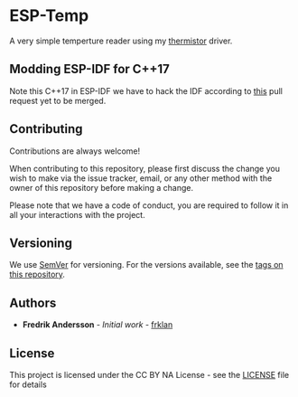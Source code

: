 # ESP-Temp

A very simple temperture reader using my [thermistor](https://github.com/frklan/ESP32-Thermistor.git) driver.

## Modding ESP-IDF for C++17

Note this  C++17 in ESP-IDF we have to hack the IDF according to [this](https://github.com/espressif/esp-idf/pull/4846/commits/8db55cad642aa116b1a5d7093139f5d5087c3dfd) pull request yet to be merged.

## Contributing

Contributions are always welcome!

When contributing to this repository, please first discuss the change you wish to make via the issue tracker, email, or any other method with the owner of this repository before making a change.

Please note that we have a code of conduct, you are required to follow it in all your interactions with the project.

## Versioning

We use [SemVer](http://semver.org/) for versioning. For the versions available, see the [tags on this repository](https://github.com/frklan/GameEngine/tags).

## Authors

* **Fredrik Andersson** - *Initial work* - [frklan](https://github.com/frklan)

## License

This project is licensed under the CC BY NA License - see the [LICENSE](LICENSE) file for details
